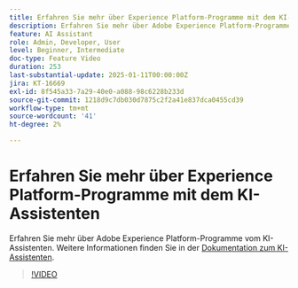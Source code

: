 ```yaml
---
title: Erfahren Sie mehr über Experience Platform-Programme mit dem KI-Assistenten
description: Erfahren Sie mehr über Adobe Experience Platform-Programme vom KI-Assistenten.
feature: AI Assistant
role: Admin, Developer, User
level: Beginner, Intermediate
doc-type: Feature Video
duration: 253
last-substantial-update: 2025-01-11T00:00:00Z
jira: KT-16669
exl-id: 8f545a33-7a29-40e0-a088-98c6228b233d
source-git-commit: 1218d9c7db030d7875c2f2a41e837dca0455cd39
workflow-type: tm+mt
source-wordcount: '41'
ht-degree: 2%

---
```



# Erfahren Sie mehr über Experience Platform-Programme mit dem KI-Assistenten

Erfahren Sie mehr über Adobe Experience Platform-Programme vom KI-Assistenten. Weitere Informationen finden Sie in der [Dokumentation zum KI-Assistenten](https://experienceleague.adobe.com/de/docs/experience-platform/ai-assistant/home).

>[!VIDEO](https://video.tv.adobe.com/v/3441024/?learn=on&enablevpops)
